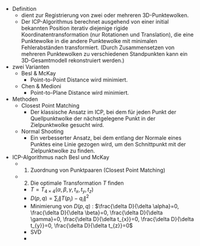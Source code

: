 - Definition 
	- dient zur Registrierung von zwei oder mehreren 3D-Punktewolken. 
	- Der ICP-Algorithmus berechnet ausgehend von einer initial bekannten Position iterativ diejenige rigide Koordinatentransformation (nur Rotationen und Translation), die eine Punktewolke in die andere Punktewolke mit minimalen Fehlerabständen transformiert. (Durch Zusammensetzen von mehreren Punktewolken zu verschiedenen Standpunkten kann ein 3D-Gesamtmodell rekonstruiert werden.) 
- zwei Varianten 
	- Besl & McKay 
		- Point-to-Point Distance wird minimiert. 
	- Chen & Medioni 
		- Point-to-Plane Distance wird minimiert. 
- Methoden 
	- Closest Point Matching 
		- Der klassische Ansatz im ICP, bei dem für jeden Punkt der Quellpunktwolke der nächstgelegene Punkt in der Zielpunktwolke gesucht wird. 
	- Normal Shooting 
		- Ein verbesserter Ansatz, bei dem entlang der Normale eines Punktes eine Linie gezogen wird, um den Schnittpunkt mit der Zielpunktwolke zu finden. 
- ICP-Algorithmus nach Besl und McKay 
	- 1. Zuordnung von Punktpaaren (Closest Point Matching) 
	- 2. Die optimale Transformation $T$ finden 
		- $T=T_{4\times4}\left(\alpha, \beta, \gamma, t_{x}, t_{y}, t_{z}\right)$ 
		- $D(p, q)=\sum_{i}\left\|T\left(p_{i}\right)-q_{i}\right\|^{2}$ 
		- Minimierung von $D(p, q)$ : $\frac{\delta D}{\delta \alpha}=0, \frac{\delta D}{\delta \beta}=0, \frac{\delta D}{\delta \gamma}=0, \frac{\delta D}{\delta t_{x}}=0, \frac{\delta D}{\delta t_{y}}=0, \frac{\delta D}{\delta t_{z}}=0$ 
		- SVD 
		- 